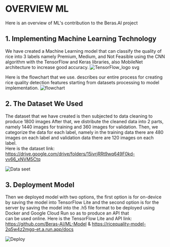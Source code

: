 # OVERVIEW ML
Here is an overview of ML's contribution to the Beras.AI project

## 1. Implementing Machine Learning Technology
We have created a Machine Learning model that can classify the quality of rice into 3 labels namely Premium, Medium, and Not Feasible using the CNN algorithm with the TensorFlow and Keras libraries, also MobileNet architecture to increase good accuracy. 
![TensorFlow_logo svg](https://github.com/dianrizqisaputra/ricequality/assets/91761759/b8764477-dddd-4b1f-9f26-390107984bc4)

Here is the flowchart that we use. describes our entire process for creating rice quality detection features starting from datasets processing to model implementation.
![flowchart](https://github.com/dianrizqisaputra/ricequality/assets/91761759/6f03a030-6a10-409c-9e5b-8ee8da2c291c)



## 2. The Dataset We Used
The dataset that we have created is then subjected to data cleaning to produce 1800 images After that, we distribute the cleaned data into 2 parts, namely 1440 images for training and 360 images for validation. Then, we categorize the data for each label, namely in the training data there are 480 images on each label and validation data there are 120 images on each label.  
Here is the dataset link: https://drive.google.com/drive/folders/15ivrjRRt9wq649F0kd-vv66_xNVM5Ctq

![Data seet](https://github.com/dianrizqisaputra/ricequality/assets/91761759/a2e99a52-9aa9-440d-8a02-fbd4d076060a)

## 3. Deployment Model
Then we deployed model with two options, the first option is for on-device by saving the model into TensorFlow Lite and the second option is for the server by saving the model into the .h5 file format to be deployed using Docker and Google Cloud Run so as to produce an API that can be used online. Here is the TensorFlow Lite and API link: https://github.com/Beras-AI/ML-Model & https://ricequality-model-2q5w4z2mgq-et.a.run.app/docs  
  
![Deploy](https://github.com/dianrizqisaputra/ricequality/assets/91761759/a8702751-559a-4391-9b30-345007e77933)


